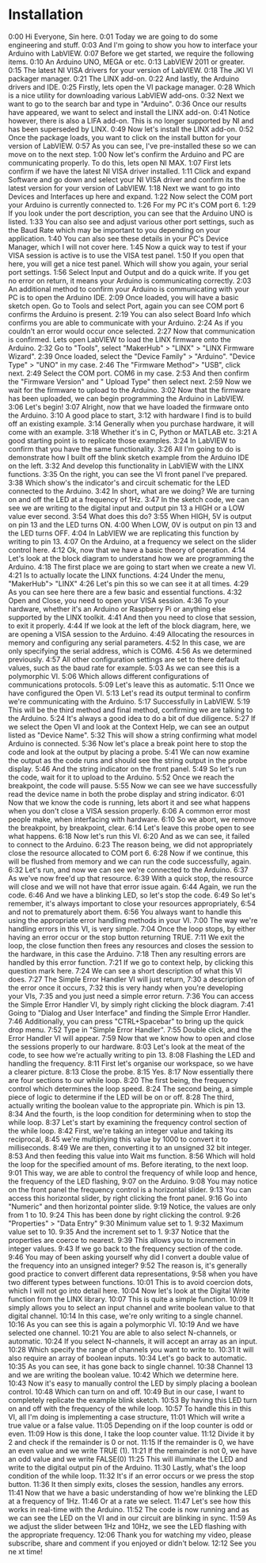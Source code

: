 # Installation


0:00
Hi Everyone, Sin here.
0:01
Today we are going to do some engineering and stuff.
0:03
And I'm going to show you how to interface your Arduino with LabVIEW.
0:07
Before we get started, we require the following items.
0:10
An Arduino UNO, MEGA or etc.
0:13
LabVIEW 2011 or greater.
0:15
The latest NI VISA drivers for your version of LabVIEW.
0:18
The JKI VI packager manager.
0:21
The LINX add-on.
0:22
And lastly, the Arduino drivers and IDE.
0:25
Firstly, lets open the VI package manager.
0:28
Which is a nice utility for downloading various LabVIEW add-ons.
0:32
Next we want to go to the search bar and type in "Arduino".
0:36
Once our results have appeared, we want to select and install the LINX add-on.
0:41
Notice however, there is also a LIFA add-on. This is no longer supported by NI and has been superseded by LINX.
0:49
Now let's install the LINX add-on.
0:52
Once the package loads, you want to click on the install button for your version of LabVIEW.
0:57
As you can see, I've pre-installed these so we can move on to the next step.
1:00
Now let's confirm the Arduino and PC are communicating properly. To do this, lets open NI MAX.
1:07
First lets confirm if we have the latest NI VISA driver installed.
1:11
Click and expand Software and go down and select your NI VISA driver and confirm its the latest version for your version of LabVIEW.
1:18
Next we want to go into Devices and Interfaces up here and expand.
1:22
Now select the COM port your Arduino is currently connected to.
1:26
For my PC it's COM port 6.
1:29
If you look under the port description, you can see that the Arduino UNO is listed.
1:33
You can also see and adjust various other port settings, such as the Baud Rate which may be important to you depending on your application.
1:40
You can also see these details in your PC's Device Manager, which I will not cover here.
1:45
Now a quick way to test if your VISA session is active is to use the VISA test panel.
1:50
If you open that here, you will get a nice test panel. Which will show you again, your serial port settings.
1:56
Select Input and Output and do a quick write. If you get no error on return, it means your Arduino is communicating correctly.
2:03
An additional method to confirm your Arduino is communicating with your PC is to open the Arduino IDE.
2:09
Once loaded, you will have a basic sketch open. Go to Tools and select Port, again you can see COM port 6 confirms the Arduino is present.
2:19
You can also select Board Info which confirms you are able to communicate with your Arduino.
2:24
As if you couldn't an error would occur once selected.
2:27
Now that communication is confirmed. Lets open LabVIEW to load the LINX firmware onto the Arduino.
2:32
Go to "Tools", select "MakerHub" > "LINX" > "LINX Firmware Wizard".
2:39
Once loaded, select the "Device Family" > "Arduino". "Device Type" > "UNO" in my case.
2:46
The "Firmware Method"> "USB", click next.
2:49
Select the COM port. COM6 in my case.
2:53
And then confirm the "Firmware Version" and " Upload Type" then select next.
2:59
Now we wait for the firmware to upload to the Arduino.
3:02
Now that the firmware has been uploaded, we can begin programming the Arduino in LabVIEW.
3:06
Let's begin!
3:07
Alright, now that we have loaded the firmware onto the Arduino.
3:10
A good place to start,
3:12
with hardware I find is to build off an existing example.
3:14
Generally when you purchase hardware, it will come with an example.
3:18
Whether it's in C, Python or MATLAB etc.
3:21
A good starting point is to replicate those examples.
3:24
In LabVIEW to confirm that you have the same functionality.
3:26
All I'm going to do is demonstrate how I built off the blink sketch example from the Arduino IDE on the left.
3:32
And develop this functionality in LabVIEW with the LINX functions.
3:35
On the right, you can see the VI front panel I've prepared.
3:38
Which show's the indicator's and circuit schematic for the LED connected to the Arduino.
3:42
In short, what are we doing? We are turning on and off the LED at a frequency of 1Hz.
3:47
In the sketch code, we can see we are writing to the digital input and output pin 13 a HIGH or a LOW value ever second.
3:54
What does this do?
3:55
When HIGH, 5V is output on pin 13 and the LED turns ON.
4:00
When LOW, 0V is output on pin 13 and the LED turns OFF.
4:04
In LabVIEW we are replicating this function by writing to pin 13.
4:07
On the Arduino, at a frequency we select on the slider control here.
4:12
Ok, now that we have a basic theory of operation.
4:14
Let's look at the block diagram to understand how we are programming the Arduino.
4:18
The first place we are going to start when we create a new VI.
4:21
Is to actually locate the LINX functions.
4:24
Under the menu, "MakerHub"> "LINX"
4:26
Let's pin this so we can see it at all times.
4:29
As you can see here there are a few basic and essential functions.
4:32
Open and Close, you need to open your VISA session.
4:36
To your hardware, whether it's an Arduino or Raspberry Pi or anything else supported by the LINX toolkit.
4:41
And then you need to close that session, to exit it properly.
4:44
If we look at the left of the block diagram, here, we are opening a VISA session to the Arduino.
4:49
Allocating the resources in memory and configuring any serial parameters.
4:52
In this case, we are only specifying the serial address, which is COM6.
4:56
As we determined previously.
4:57
All other configuration settings are set to there default values, such as the baud rate for example.
5:03
As we can see this is a polymorphic VI.
5:06
Which allows different configurations of communications protocols.
5:09
Let's leave this as automatic.
5:11
Once we have configured the Open VI.
5:13
Let's read its output terminal to confirm we're communicating with the Arduino.
5:17
Successfully in LabVIEW.
5:19
This will be the third method and final method, confirming we are talking to the Arduino.
5:24
It's always a good idea to do a bit of due diligence.
5:27
If we select the Open VI and look at the Context Help, we can see an output listed as "Device Name".
5:32
This will show a string confirming what model Arduino is connected.
5:36
Now let's place a break point here to stop the code and look at the output by placing a probe.
5:41
We can now examine the output as the code runs and should see the string output in the probe display.
5:46
And the string indicator on the front panel.
5:49
So let's run the code, wait for it to upload to the Arduino.
5:52
Once we reach the breakpoint, the code will pause.
5:55
Now we can see we have successfully read the device name in both the probe display and string indicator.
6:01
Now that we know the code is running, lets abort it and see what happens when you don't close a VISA session properly.
6:06
A common error most people make, when interfacing with hardware.
6:10
So we abort, we remove the breakpoint, by breakpoint, clear.
6:14
Let's leave this probe open to see what happens.
6:18
Now let's run this VI.
6:20
And as we can see, it failed to connect to the Arduino.
6:23
The reason being, we did not appropriately close the resource allocated to COM port 6.
6:28
Now if we continue, this will be flushed from memory and we can run the code successfully, again.
6:32
Let's run, and now we can see we're connected to the Arduino.
6:37
As we've now free'd up that resource.
6:39
With a quick stop, the resource will close and we will not have that error issue again.
6:44
Again, we run the code.
6:46
And we have a blinking LED, so let's stop the code.
6:49
So let's remember, it's always important to close your resources appropriately,
6:54
and not to prematurely abort them.
6:56
You always want to handle this using the appropriate error handling methods in your VI.
7:00
The way we're handling errors in this VI, is very simple.
7:04
Once the loop stops, by either having an error occur or the stop button returning TRUE.
7:11
We exit the loop, the close function then frees any resources and closes the session to the hardware, in this case the Arduino.
7:18
Then any resulting errors are handled by this error function.
7:21
If we go to context help, by clicking this question mark here.
7:24
We can see a short description of what this VI does.
7:27
The Simple Error Handler VI will just return,
7:30
a description of the error once it occurs,
7:32
this is very handy when you're developing your VIs,
7:35
and you just need a simple error return.
7:36
You can access the Simple Error Handler VI, by simply right clicking the block diagram.
7:41
Going to "Dialog and User Interface" and finding the Simple Error Handler.
7:46
Additionally, you can press "CTRL+Spacebar" to bring up the quick drop menu.
7:52
Type in "Simple Error Handler".
7:55
Double click, and the Error Handler VI will appear.
7:59
Now that we know how to open and close the sessions properly to our hardware.
8:03
Let's look at the meat of the code, to see how we're actually writing to pin 13.
8:08
Flashing the LED and handling the frequency.
8:11
First let's organise our workspace, so we have a clearer picture.
8:13
Close the probe.
8:15
Yes.
8:17
Now essentially there are four sections to our while loop.
8:20
The first being, the frequency control which determines the loop speed.
8:24
The second being, a simple piece of logic to determine if the LED will be on or off.
8:28
The third, actually writing the boolean value to the appropriate pin. Which is pin 13.
8:34
And the fourth, is the loop condition for determining when to stop the while loop.
8:37
Let's start by examining the frequency control section of the while loop.
8:42
First, we're taking an integer value and taking its reciprocal,
8:45
we're multiplying this value by 1000 to convert it to milliseconds.
8:49
We are then, converting it to an unsigned 32 bit integer.
8:53
And then feeding this value into Wait ms function.
8:56
Which will hold the loop for the specified amount of ms. Before iterating, to the next loop.
9:01
This way, we are able to control the frequency of while loop and hence, the frequency of the LED flashing,
9:07
on the Arduino.
9:08
You may notice on the front panel the frequency control is a horizontal slider.
9:13
You can access this horizontal slider, by right clicking the front panel.
9:16
Go into "Numeric" and then horizontal pointer slide.
9:19
Notice, the values are only from 1 to 10.
9:24
This has been done by right clicking the control.
9:26
"Properties" > "Data Entry"
9:30
Minimum value set to 1.
9:32
Maximum value set to 10.
9:35
And the increment set to 1.
9:37
Notice that the properties are coerce to nearest.
9:39
This allows you to increment in integer values.
9:43
If we go back to the frequency section of the code.
9:46
You may of been asking yourself why did I convert a double value of the frequency into an unsigned integer?
9:52
The reason is, it's generally good practice to convert different data representations,
9:58
when you have two different types between functions.
10:01
This is to avoid coercion dots, which I will not go into detail here.
10:04
Now let's look at the Digital Write function from the LINX library.
10:07
This is quite a simple function.
10:09
It simply allows you to select an input channel and write boolean value to that digital channel.
10:14
In this case, we're only writing to a single channel.
10:16
As you can see this is again a polymorphic VI.
10:19
And we have selected one channel.
10:21
You are able to also select N-channels, or automatic.
10:24
If you select N-channels, it will accept an array as an input.
10:28
Which specify the range of channels you want to write to.
10:31
It will also require an array of boolean inputs.
10:34
Let's go back to automatic.
10:35
As you can see, it has gone back to single channel.
10:38
Channel 13 and we are writing the boolean value.
10:42
Which we determine here.
10:43
Now it's easy to manually control the LED by simply placing a boolean control.
10:48
Which can turn on and off.
10:49
But in our case, I want to completely replicate the example blink sketch.
10:53
By having this LED turn on and off with the frequency of the while loop.
10:57
To handle this in this VI, all I'm doing is implementing a case structure,
11:01
Which will write a true value or a false value.
11:05
Depending on if the loop counter is odd or even.
11:09
How is this done, I take the loop counter value.
11:12
Divide it by 2 and check if the remainder is 0 or not.
11:15
If the remainder is 0, we have an even value and we write TRUE (1).
11:21
If the remainder is not 0, we have an odd value and we write FALSE(0)
11:25
This will illuminate the LED and write to the digital output pin of the Arduino.
11:30
Lastly, what's the loop condition of the while loop.
11:32
It's if an error occurs or we press the stop button.
11:36
It then simply exits, closes the session, handles any errors.
11:41
Now that we have a basic understanding of how we're blinking the LED at a frequency of 1Hz.
11:46
Or at a rate we select.
11:47
Let's see how this works in real-time with the Arduino.
11:52
The code is now running and as we can see the LED on the VI and in our circuit are blinking in sync.
11:59
As we adjust the slider between 1Hz and 10Hz, we see the LED flashing with the appropriate frequency.
12:06
Thank you for watching my video, please subscribe, share and comment if you enjoyed or didn't below.
12:12
See you ne xt time!
